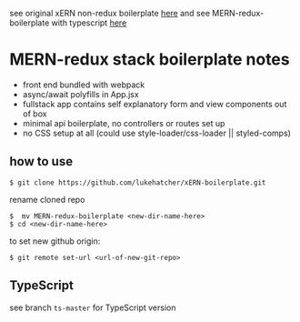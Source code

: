 see original xERN non-redux boilerplate [here](https://github.com/lukehatcher/xERN-boilerplate) and see MERN-redux-boilerplate with typescript [here](https://github.com/lukehatcher/MERN-redux-boilerplate/tree/ts-master)

# MERN-redux stack boilerplate notes
- front end bundled with webpack
- async/await polyfills in App.jsx
- fullstack app contains self explanatory form and view components out of box
- minimal api boilerplate, no controllers or routes set up
- no CSS setup at all (could use style-loader/css-loader || styled-comps)

## how to use
```
$ git clone https://github.com/lukehatcher/xERN-boilerplate.git
```
rename cloned repo
```
$  mv MERN-redux-boilerplate <new-dir-name-here>
$ cd <new-dir-name-here>
```
to set new github origin:
```
$ git remote set-url <url-of-new-git-repo>
```

## TypeScript
see branch `ts-master` for TypeScript version

